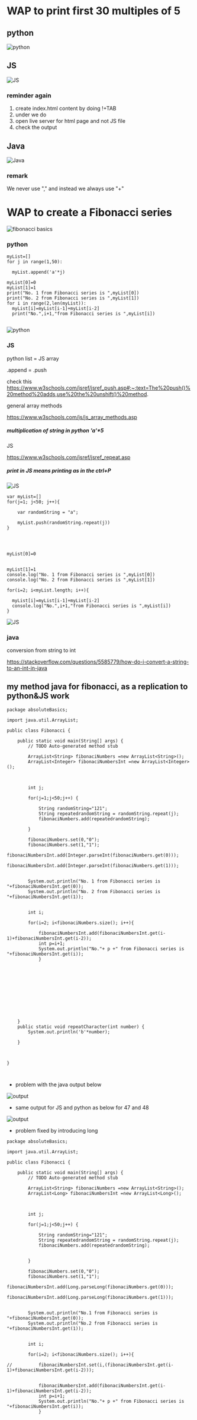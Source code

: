 # WAP to print first 30 multiples of 5

## python

![python](https://github.com/anindameister/absoluteBasics/blob/master/snaps/1.PNG)

## JS

![JS](https://github.com/anindameister/absoluteBasics/blob/master/snaps/2.PNG)

### reminder again

1. create index.html content by doing !+TAB
2. under <body> we do <script src="jsFilename.js"></script>
3. open live server for html page and not JS file
4. check the output

## Java

![Java](https://github.com/anindameister/absoluteBasics/blob/master/snaps/3.PNG)

### remark

We never use "," and instead we always use "+"

# WAP to create a Fibonacci series

![fibonacci basics](https://github.com/anindameister/absoluteBasics/blob/master/snaps/5.jpeg)

### python

```
myList=[]
for j in range(1,50):
  
  myList.append('a'*j)

myList[0]=0
myList[1]=1
print("No. 1 from Fibonacci series is ",myList[0])
print("No. 2 from Fibonacci series is ",myList[1])
for i in range(2,len(myList)):
  myList[i]=myList[i-1]+myList[i-2]
  print("No.",i+1,"from Fibonacci series is ",myList[i])
  
```
![python](https://github.com/anindameister/absoluteBasics/blob/master/snaps/4.PNG)

### JS

python list = JS array

.append = .push

check this
https://www.w3schools.com/jsref/jsref_push.asp#:~:text=The%20push()%20method%20adds,use%20the%20unshift()%20method.


general array methods

https://www.w3schools.com/js/js_array_methods.asp


##### multiplication of string in python 'a'*5

JS 

https://www.w3schools.com/jsref/jsref_repeat.asp

##### print in JS means printing as in the ctrl+P

![JS](https://github.com/anindameister/absoluteBasics/blob/master/snaps/14.PNG)

```
var myList=[]
for(j=1; j<50; j++){

    var randomString = "a";

    myList.push(randomString.repeat(j))
}
 

  

myList[0]=0


myList[1]=1
console.log("No. 1 from Fibonacci series is ",myList[0])
console.log("No. 2 from Fibonacci series is ",myList[1])

for(i=2; i<myList.length; i++){

  myList[i]=myList[i-1]+myList[i-2]
  console.log("No.",i+1,"from Fibonacci series is ",myList[i])
}
```



![JS](https://github.com/anindameister/absoluteBasics/blob/master/snaps/5.PNG)

### java

conversion from string to int

https://stackoverflow.com/questions/5585779/how-do-i-convert-a-string-to-an-int-in-java


## my method java for fibonacci, as a replication to python&JS work
```
package absoluteBasics;

import java.util.ArrayList;

public class Fibonacci {

	public static void main(String[] args) {
		// TODO Auto-generated method stub
		
		ArrayList<String> fibonaciNumbers =new ArrayList<String>();
		ArrayList<Integer> fibonaciNumbersInt =new ArrayList<Integer>();
		

		
		int j;
		
		for(j=1;j<50;j++) {
			
			String randomString="121";
			String repeatedrandomString = randomString.repeat(j);
			fibonaciNumbers.add(repeatedrandomString);
	
		}

		fibonaciNumbers.set(0,"0");
		fibonaciNumbers.set(1,"1");
		fibonaciNumbersInt.add(Integer.parseInt(fibonaciNumbers.get(0)));
		fibonaciNumbersInt.add(Integer.parseInt(fibonaciNumbers.get(1)));


		System.out.println("No. 1 from Fibonacci series is "+fibonaciNumbersInt.get(0));
		System.out.println("No. 2 from Fibonacci series is "+fibonaciNumbersInt.get(1));

		
		int i;

		for(i=2; i<fibonaciNumbers.size(); i++){

			fibonaciNumbersInt.add(fibonaciNumbersInt.get(i-1)+fibonaciNumbersInt.get(i-2));
			int p=i+1;
			System.out.println("No."+ p +" from Fibonacci series is "+fibonaciNumbersInt.get(i));
			}
		
		

		
		
			
			
		

		
		
	}
	public static void repeatCharacter(int number) {
		System.out.println('b'*number);
		
	}

	
	
}



```
- problem with the java output below

![output](https://github.com/anindameister/absoluteBasics/blob/master/snaps/15.PNG)

- same output for JS and python as below for 47 and 48

![output](https://github.com/anindameister/absoluteBasics/blob/master/snaps/16.PNG)

- problem fixed by introducing long

```
package absoluteBasics;

import java.util.ArrayList;

public class Fibonacci {

	public static void main(String[] args) {
		// TODO Auto-generated method stub
		
		ArrayList<String> fibonaciNumbers =new ArrayList<String>();
		ArrayList<Long> fibonaciNumbersInt =new ArrayList<Long>();
		

		
		int j;
		
		for(j=1;j<50;j++) {
			
			String randomString="121";
			String repeatedrandomString = randomString.repeat(j);
			fibonaciNumbers.add(repeatedrandomString);
			
	
		}

		fibonaciNumbers.set(0,"0");
		fibonaciNumbers.set(1,"1");
		fibonaciNumbersInt.add(Long.parseLong(fibonaciNumbers.get(0)));
		fibonaciNumbersInt.add(Long.parseLong(fibonaciNumbers.get(1)));


		System.out.println("No.1 from Fibonacci series is "+fibonaciNumbersInt.get(0));
		System.out.println("No.2 from Fibonacci series is "+fibonaciNumbersInt.get(1));

		
		int i;

		for(i=2; i<fibonaciNumbers.size(); i++){
		
//			fibonaciNumbersInt.set(i,(fibonaciNumbersInt.get(i-1)+fibonaciNumbersInt.get(i-2)));
			
			
			fibonaciNumbersInt.add(fibonaciNumbersInt.get(i-1)+fibonaciNumbersInt.get(i-2));
			int p=i+1;
			System.out.println("No."+ p +" from Fibonacci series is "+fibonaciNumbersInt.get(i));
			}

		

		
		
			
			
		

		
		
	}
	public static void repeatCharacter(int number) {
		System.out.println('b'*number);
		
	}

	
	
}

```

- aritree methods

- java

```
int num1=0;
int num2=1;

int range=10;(or take range from user)

for (int i=0; i<range;i++)
{
      System.out.println(num1);
      int num3= num1+num2;
      num1= num2;
      num2= num3;
}
```


# WAP to check whether the number is Armstrong number or not... Take user input for numbers



### python 

```
userInputoriginal=int(input("enter a number to check if it's armstrong or not:"))

userInput=str(userInputoriginal)

userInput=list(userInput)



lengthUserInput=len(userInput)

newList=[]
for i in range(0,len(userInput)):
  userInput[i]=int(userInput[i])
  userInput[i]=pow(userInput[i], 3)
  newList.append(userInput[i])
  

summed=sum(newList)
if userInputoriginal==summed:
  print("congrats, you have chosen a armstrong number")
else:
  print("not a armstrong number")
  
```

![scribbling](https://github.com/anindameister/absoluteBasics/blob/master/snaps/7.jpeg)

# WAP to check whether a number is a palindrome or not.. Take number as user input

### python 

```
userInputoriginal=int(input("enter a number to check if it's palindrome or not:"))


userInput=str(userInputoriginal)
userInput=list(userInput)

userInput2breversed=userInput[:]

userInput2breversed.reverse()

myList=[]
for i in range(0, len(userInput2breversed)): 
    userInput2breversed[i] = int(userInput2breversed[i]) 
    myList.append(userInput2breversed[i])

# print(myList)

def convert(list): 
      
    # Converting integer list to string list 
    s = [str(i) for i in list] 
      
    # Join list items using join() 
    res = int("".join(s)) 
      
    return(res) 
  
reversedUserInput=convert(myList)
# print(reversedUserInput) 

if reversedUserInput==userInputoriginal:
  print("user inputted palindrome")
else:
  print("user's input is not palindrome")
 
```

#### geels4geeks4ever
1
![geels4geeks4ever](https://github.com/anindameister/absoluteBasics/blob/master/snaps/7.PNG)
2
![geels4geeks4ever](https://github.com/anindameister/absoluteBasics/blob/master/snaps/8.PNG)
3
![geels4geeks4ever](https://github.com/anindameister/absoluteBasics/blob/master/snaps/9.PNG)
4
![geels4geeks4ever](https://github.com/anindameister/absoluteBasics/blob/master/snaps/10.PNG)

# palindrome for strings

### python 

```
userInputoriginal=input("enter a string to check if it's palindrome or not:")


# userInput=str(userInputoriginal)
userInput=list(userInputoriginal)

userInput2breversed=userInput[:]

userInput2breversed.reverse()



def convert(list): 
      

      
    # Join list items using join() 
    res = ("".join(list)) 
      
    return(res) 
  
reversedUserInput=convert(userInput2breversed)


if reversedUserInput==userInputoriginal:
  print("user inputted palindrome")
else:
  print("user's input is not palindrome")
```
![output](https://github.com/anindameister/absoluteBasics/blob/master/snaps/11.PNG)